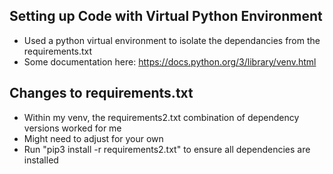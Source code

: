 ## Setting up Code with Virtual Python Environment 
- Used a python virtual environment to isolate the dependancies from the requirements.txt
- Some documentation here: https://docs.python.org/3/library/venv.html

## Changes to requirements.txt
- Within my venv, the requirements2.txt combination of dependency versions worked for me
- Might need to adjust for your own 
- Run "pip3 install -r requirements2.txt" to ensure all dependencies are installed 